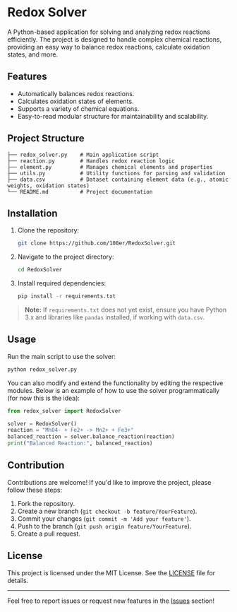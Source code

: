 # Redox Solver

A Python-based application for solving and analyzing redox reactions efficiently. 
The project is designed to handle complex chemical reactions, providing an easy way to balance redox reactions, calculate oxidation states, and more.

## Features

- Automatically balances redox reactions.
- Calculates oxidation states of elements.
- Supports a variety of chemical equations.
- Easy-to-read modular structure for maintainability and scalability.

## Project Structure

```
├── redox_solver.py    # Main application script
├── reaction.py        # Handles redox reaction logic
├── element.py         # Manages chemical elements and properties
├── utils.py           # Utility functions for parsing and validation
├── data.csv           # Dataset containing element data (e.g., atomic weights, oxidation states)
└── README.md          # Project documentation
```

## Installation

1. Clone the repository:
   ```bash
   git clone https://github.com/108er/RedoxSolver.git
   ```
2. Navigate to the project directory:
   ```bash
   cd RedoxSolver
   ```
3. Install required dependencies:
   ```bash
   pip install -r requirements.txt
   ```

> **Note:** If `requirements.txt` does not yet exist, ensure you have Python 3.x and libraries like `pandas` installed, if working with `data.csv`.

## Usage

Run the main script to use the solver:
```bash
python redox_solver.py
```

You can also modify and extend the functionality by editing the respective modules. Below is an example of how to use the solver programmatically (for now this is the idea):

```python
from redox_solver import RedoxSolver

solver = RedoxSolver()
reaction = "MnO4- + Fe2+ -> Mn2+ + Fe3+"
balanced_reaction = solver.balance_reaction(reaction)
print("Balanced Reaction:", balanced_reaction)
```

## Contribution

Contributions are welcome! If you'd like to improve the project, please follow these steps:

1. Fork the repository.
2. Create a new branch (`git checkout -b feature/YourFeature`).
3. Commit your changes (`git commit -m 'Add your feature'`).
4. Push to the branch (`git push origin feature/YourFeature`).
5. Create a pull request.

## License

This project is licensed under the MIT License. See the [LICENSE](LICENSE) file for details.

---

Feel free to report issues or request new features in the [Issues](https://github.com/108er/RedoxSolver/issues) section!
